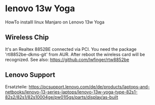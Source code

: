 # lenovo 13w Yoga
HowTo installl linux Manjaro on Lenovo 13w Yoga

## Wireless Chip ##
It's an Realtex 8852BE connected via PCI. You need the package 'rtl8852be-dkms-git' from AUR. After reboot the wireless card will be recognized.
See also: https://github.com/lwfinger/rtw8852be

## Lenovo Support ##
Ersatzteile: https://pcsupport.lenovo.com/de/de/products/laptops-and-netbooks/lenovo-13-series-laptops/lenovo-13w-yoga-type-82s1-82s2/82s1/82s10004ge/pw01l5gs/parts/display/as-built
